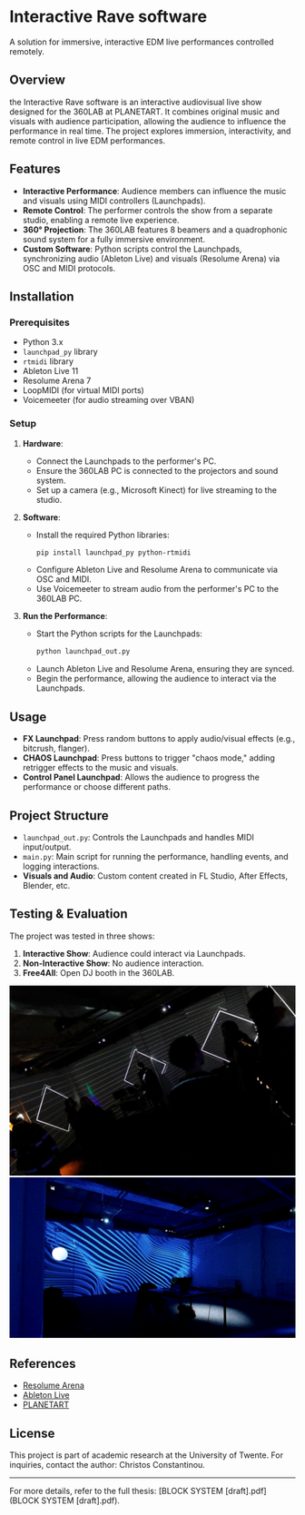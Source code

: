 # Interactive Rave software

A solution for immersive, interactive EDM live performances controlled remotely.

## Overview
the Interactive Rave software is an interactive audiovisual live show designed for the 360LAB at PLANETART. It combines original music and visuals with audience participation, allowing the audience to influence the performance in real time. The project explores immersion, interactivity, and remote control in live EDM performances.

## Features
- **Interactive Performance**: Audience members can influence the music and visuals using MIDI controllers (Launchpads).
- **Remote Control**: The performer controls the show from a separate studio, enabling a remote live experience.
- **360° Projection**: The 360LAB features 8 beamers and a quadrophonic sound system for a fully immersive environment.
- **Custom Software**: Python scripts control the Launchpads, synchronizing audio (Ableton Live) and visuals (Resolume Arena) via OSC and MIDI protocols.

## Installation
### Prerequisites
- Python 3.x
- `launchpad_py` library
- `rtmidi` library
- Ableton Live 11
- Resolume Arena 7
- LoopMIDI (for virtual MIDI ports)
- Voicemeeter (for audio streaming over VBAN)

### Setup
1. **Hardware**:
   - Connect the Launchpads to the performer's PC.
   - Ensure the 360LAB PC is connected to the projectors and sound system.
   - Set up a camera (e.g., Microsoft Kinect) for live streaming to the studio.

2. **Software**:
   - Install the required Python libraries:
     ```bash
     pip install launchpad_py python-rtmidi
     ```
   - Configure Ableton Live and Resolume Arena to communicate via OSC and MIDI.
   - Use Voicemeeter to stream audio from the performer's PC to the 360LAB PC.

3. **Run the Performance**:
   - Start the Python scripts for the Launchpads:
     ```bash
     python launchpad_out.py
     ```
   - Launch Ableton Live and Resolume Arena, ensuring they are synced.
   - Begin the performance, allowing the audience to interact via the Launchpads.

## Usage
- **FX Launchpad**: Press random buttons to apply audio/visual effects (e.g., bitcrush, flanger).
- **CHAOS Launchpad**: Press buttons to trigger "chaos mode," adding retrigger effects to the music and visuals.
- **Control Panel Launchpad**: Allows the audience to progress the performance or choose different paths.

## Project Structure
- `launchpad_out.py`: Controls the Launchpads and handles MIDI input/output.
- `main.py`: Main script for running the performance, handling events, and logging interactions.
- **Visuals and Audio**: Custom content created in FL Studio, After Effects, Blender, etc.

## Testing & Evaluation
The project was tested in three shows:
1. **Interactive Show**: Audience could interact via Launchpads.
2. **Non-Interactive Show**: No audience interaction.
3. **Free4All**: Open DJ booth in the 360LAB.

![360LAB](/images/360_1.jpg)
![360LAB2](/images/360_2.jpg)
## References
- [Resolume Arena](https://resolume.com/)
- [Ableton Live](https://www.ableton.com/)
- [PLANETART](https://www.planetart.nl/)

## License
This project is part of academic research at the University of Twente. For inquiries, contact the author: Christos Constantinou.

---

For more details, refer to the full thesis: [BLOCK SYSTEM [draft].pdf](BLOCK SYSTEM [draft].pdf).
